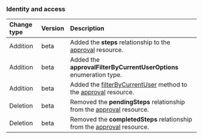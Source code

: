 ### Identity and access

| **Change type** | **Version** | **Description** |
|:---|:---|:---|
|Addition|beta|Added the **steps** relationship to the [approval](https://docs.microsoft.com/en-us/graph/api/resources/approval?view=graph-rest-beta) resource.|
|Addition|beta|Added the **approvalFilterByCurrentUserOptions** enumeration type.|
|Addition|beta|Added the [filterByCurrentUser](https://docs.microsoft.com/en-us/graph/api/approval-filterByCurrentUser?view=graph-rest-beta) method to the [approval](https://docs.microsoft.com/en-us/graph/api/resources/approval?view=graph-rest-beta) resource.|
|Deletion|beta|Removed the **pendingSteps** relationship from the [approval](https://docs.microsoft.com/en-us/graph/api/resources/approval?view=graph-rest-beta) resource.|
|Deletion|beta|Removed the **completedSteps** relationship from the [approval](https://docs.microsoft.com/en-us/graph/api/resources/approval?view=graph-rest-beta) resource.|
